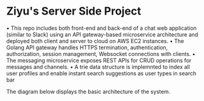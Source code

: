 # Ziyu's Server Side Project

•	This repo includes both front-end and back-end of a chat web application (similar to Slack) using an API gateway-based microservice architecture and deployed both client and server to cloud on AWS EC2 instances.
•	The Golang API gateway handles HTTPS termination, authentication, authorization, session management, Websocket connections with clients. 
•	The messaging microservice exposes REST APIs for CRUD operations for messages and channels.
•	A trie data structure is implemnted to index all user profiles and enable instant search suggestions as user types in search bar

The diagram below displays the basic architecture of the system.

